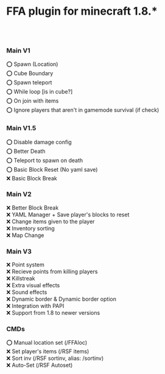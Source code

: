# FFA plugin for minecraft 1.8.*
<br> <br>
### Main V1
⭕ Spawn (Location)<br>
⭕ Cube Boundary<br>
⭕ Spawn teleport<br>
⭕ While loop [is in cube?]<br>
⭕ On join with items<br>
⭕ Ignore players that aren't in gamemode survival (if check)<br>
### Main V1.5
⭕ Disable damage config<br>
⭕ Better Death<br>
⭕ Teleport to spawn on death<br>
⭕ Basic Block Reset (No yaml save)<br>
❌ Basic Block Break<br>
### Main V2
❌ Better Block Break<br>
❌ YAML Manager + Save player's blocks to reset<br>
❌ Change items given to the player<br>
❌ Inventory sorting<br>
❌ Map Change<br>
### Main V3
❌ Point system<br>
❌ Recieve points from killing players<br>
❌ Killstreak<br>
❌ Extra visual effects<br>
❌ Sound effects<br>
❌ Dynamic border & Dynamic border option<br>
❌ Integration with PAPI<br>
❌ Support from 1.8 to newer versions<br>

### CMDs
⭕ Manual location set (/FFAloc)<br>
❌ Set player's items (/RSF items)<br>
❌ Sort inv (/RSF sortinv, alias: /sortinv)<br>
❌ Auto-Set (/RSF Autoset)<br>
